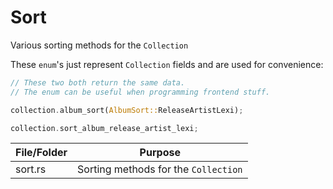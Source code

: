 # Sort
Various sorting methods for the `Collection`

These `enum`'s just represent `Collection` fields and are used for convenience:
```rust
// These two both return the same data.
// The enum can be useful when programming frontend stuff.

collection.album_sort(AlbumSort::ReleaseArtistLexi);

collection.sort_album_release_artist_lexi;
```

| File/Folder    | Purpose |
|----------------|---------|
| sort.rs        | Sorting methods for the `Collection`
